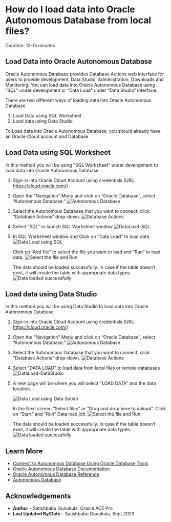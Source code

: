 # How do I load data into Oracle Autonomous Database from local files?

Duration: 12-15 minutes

## Load Data into Oracle Autonomous Database

Oracle Autonomous Database provides Database Actions web interface for users to provide development, Data Studio, Administration, Downloads and Monitoring. 
You can load data into Oracle Autonomous Database using “SQL” under development or “Data Load” under “Data Studio” interface.

There are two different ways of loading data into Oracle Autonomous Database 

1. Load Data using SQL Worksheet
2. Load data using Data Studio 

To Load data into Oracle Autonomous Database, you should already have an Oracle Cloud account and Database.  

## Load Data using SQL Worksheet
In this method you will be using "SQL Worksheet" under development to load data into Oracle Autonomous Database

1.	Sign-in into Oracle Cloud Account using credentials (URL: https://cloud.oracle.com/)

2.	Open the “Navigation” Menu and click on “Oracle Database”, select “Autonomous Database.”
![ Autonomous Database](images/pic2.png)

3.  Select the Autonomous Database that you want to connect, click “Database Actions” drop-down. 
    ![ Database Actions](images/pic3.png)

4. Select “SQL” to launch SQL Worksheet window 
    ![ DataLoad-SQL](images/pic4.png)

5.	In SQL Worksheet window and Click on “Data Load” to load data 
    ![ Data Load using SQL](images/pic5-1.png)

    Click on “Add file” to select the file you want to load and “Run” to load data.
    ![ Select the file and Run](images/pic5-2.png)

    The data should be loaded successfully. In case if the table doesn’t exist, it will create the table with appropriate data types.
    ![ Data loaded successfully](images/pic5-3.png)

## Load data using Data Studio 
In this method you will be using  Data Studio to load data into Oracle Autonomous Database

1.	Sign-in into Oracle Cloud Account using credentials (URL: https://cloud.oracle.com/)

2.	Open the “Navigation” Menu and click on “Oracle Database”, select “Autonomous Database.”
![ Autonomous Database](images/pic2.png)

3.  Select the Autonomous Database that you want to connect, click “Database Actions” drop-down. 
    ![ Database Actions](images/pic3.png)

4. Select "DATA LOAD" to load data from local files or remote databases
    ![ DataLoad-DataStudio](images/pic41.png)

5.	A new page will be where you will select "LOAD DATA" and the data location. 

    ![ Data Load using Data Sutido](images/pic6-1.png)
    
    In the Next screen “Select files” or “Drag and drop here to upload”. Click on “Start” and “Run” Data load job.
    ![ Select the file and Run](images/pic6-2.png)

    The data should be loaded successfully. In case if the table doesn’t exist, it will create the table with appropriate data types.
    ![ Data loaded successfully](images/pic6-3.png)

## Learn More

* [Connect to Autonomous Database Using Oracle Database Tools](https://docs.oracle.com/en/cloud/paas/autonomous-database/adbsa/connect-tools.html#GUID-CF6C7E1B-D0D4-4641-BADA-5C57DEA7C73B)
* [Oracle Autonomous Database Documentation](https://docs.oracle.com/en/cloud/paas/autonomous-database/shared/index.html)
* [Oracle Autonomous Database Reference](https://www.oracleracexpert.com/search/label/Autonomous%20Database)
* [Autonomous Database](https://www.oracle.com/autonomous-database/)

## Acknowledgements

* **Author** - Satishbabu Gunukula, Oracle ACE Pro
* **Last Updated By/Date** - Satishbabu Gunukula,  Sept 2023
